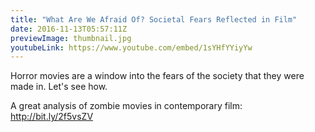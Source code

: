 ```yaml
---
title: "What Are We Afraid Of? Societal Fears Reflected in Film"
date: 2016-11-13T05:57:11Z
previewImage: thumbnail.jpg
youtubeLink: https://www.youtube.com/embed/1sYHfYYiyYw
---
```


Horror movies are a window into the fears of the society that they were made in. Let's see how.

A great analysis of zombie movies in contemporary film: http://bit.ly/2f5vsZV